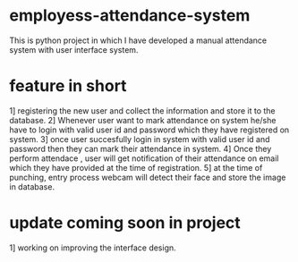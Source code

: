 # employess-attendance-system
This is python project in which I have developed a manual attendance system with user interface system.
# feature in short
1] registering the new user and collect the information and store it to the database.
2] Whenever user want to mark attendance on system he/she have to login with valid user id and password which they have registered on system.
3] once user succesfully login in system with valid user id and password then they can mark their attendance in system.
4] Once they perform attendace , user will get notification of their attendance on email which they have provided at the time of registration.
5] at the time of punching, entry process webcam will detect their face and store the image in database.

# update coming soon in project 
1] working on improving the interface design.
